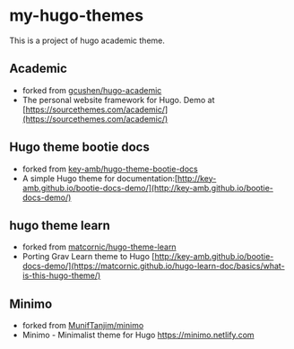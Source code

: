 # my-hugo-themes
This is a project of hugo academic theme.

## Academic
- forked from [gcushen/hugo-academic](https://github.com/gcushen/hugo-academic)
- The personal website framework for Hugo. Demo at [https://sourcethemes.com/academic/](https://sourcethemes.com/academic/)

## Hugo theme bootie docs
- forked from [key-amb/hugo-theme-bootie-docs](https://github.com/key-amb/hugo-theme-bootie-docs)
- A simple Hugo theme for documentation:[http://key-amb.github.io/bootie-docs-demo/](http://key-amb.github.io/bootie-docs-demo/)

## hugo theme learn
- forked from [matcornic/hugo-theme-learn](https://github.com/matcornic/hugo-theme-learn)
- Porting Grav Learn theme to Hugo [http://key-amb.github.io/bootie-docs-demo/](https://matcornic.github.io/hugo-learn-doc/basics/what-is-this-hugo-theme/)

## Minimo
- forked from [MunifTanjim/minimo](https://github.com/MunifTanjim/minimo)
- Minimo - Minimalist theme for Hugo https://minimo.netlify.com






